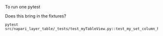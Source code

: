To run one pytest

Does this bring in the fixtures?

```
pytest src/napari_layer_table/_tests/test_myTableView.py::test_my_set_column_hidden_for_unhiding_hidden_columns
```